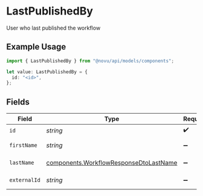 # LastPublishedBy

User who last published the workflow

## Example Usage

```typescript
import { LastPublishedBy } from "@novu/api/models/components";

let value: LastPublishedBy = {
  id: "<id>",
};
```

## Fields

| Field                                                                                            | Type                                                                                             | Required                                                                                         | Description                                                                                      |
| ------------------------------------------------------------------------------------------------ | ------------------------------------------------------------------------------------------------ | ------------------------------------------------------------------------------------------------ | ------------------------------------------------------------------------------------------------ |
| `id`                                                                                             | *string*                                                                                         | :heavy_check_mark:                                                                               | User ID                                                                                          |
| `firstName`                                                                                      | *string*                                                                                         | :heavy_minus_sign:                                                                               | User first name                                                                                  |
| `lastName`                                                                                       | [components.WorkflowResponseDtoLastName](../../models/components/workflowresponsedtolastname.md) | :heavy_minus_sign:                                                                               | User last name                                                                                   |
| `externalId`                                                                                     | *string*                                                                                         | :heavy_minus_sign:                                                                               | User external ID                                                                                 |